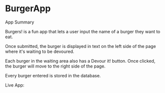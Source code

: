# BurgerApp


App Summary

Burgers! is a fun app that lets a user input the name of a burger they want to eat.

Once submitted, the burger is displayed in text on the left side of the page where it's waiting to be devoured.

Each burger in the waiting area also has a Devour it! button. Once clicked, the burger will move to the right side of the page.

Every burger entered is stored in the database.

Live App:
